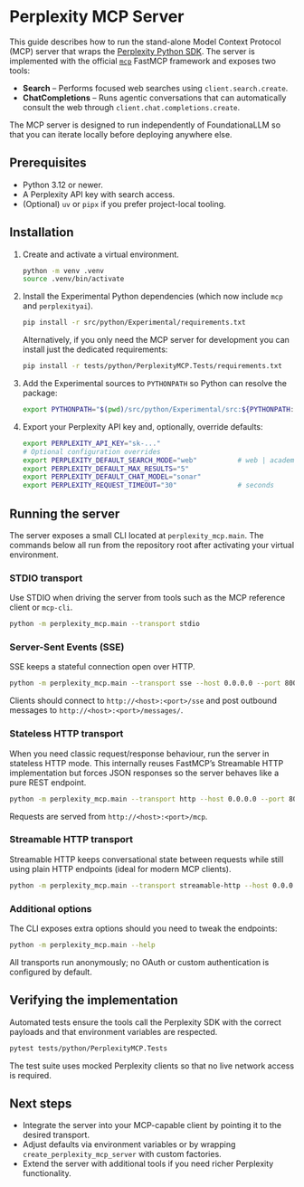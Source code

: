 # Perplexity MCP Server

This guide describes how to run the stand-alone Model Context Protocol (MCP) server that wraps the [Perplexity Python SDK](https://github.com/perplexityai/perplexity-py). The server is implemented with the official [`mcp`](https://pypi.org/project/mcp/) FastMCP framework and exposes two tools:

- **Search** – Performs focused web searches using `client.search.create`.
- **ChatCompletions** – Runs agentic conversations that can automatically consult the web through `client.chat.completions.create`.

The MCP server is designed to run independently of FoundationaLLM so that you can iterate locally before deploying anywhere else.

## Prerequisites

- Python 3.12 or newer.
- A Perplexity API key with search access.
- (Optional) `uv` or `pipx` if you prefer project-local tooling.

## Installation

1. Create and activate a virtual environment.

   ```bash
   python -m venv .venv
   source .venv/bin/activate
   ```

2. Install the Experimental Python dependencies (which now include `mcp` and `perplexityai`).

   ```bash
   pip install -r src/python/Experimental/requirements.txt
   ```

   Alternatively, if you only need the MCP server for development you can install just the dedicated requirements:

   ```bash
   pip install -r tests/python/PerplexityMCP.Tests/requirements.txt
   ```

3. Add the Experimental sources to `PYTHONPATH` so Python can resolve the package:

   ```bash
   export PYTHONPATH="$(pwd)/src/python/Experimental/src:${PYTHONPATH:-}"
   ```

4. Export your Perplexity API key and, optionally, override defaults:

   ```bash
   export PERPLEXITY_API_KEY="sk-..."
   # Optional configuration overrides
   export PERPLEXITY_DEFAULT_SEARCH_MODE="web"          # web | academic | sec
   export PERPLEXITY_DEFAULT_MAX_RESULTS="5"
   export PERPLEXITY_DEFAULT_CHAT_MODEL="sonar"
   export PERPLEXITY_REQUEST_TIMEOUT="30"               # seconds
   ```

## Running the server

The server exposes a small CLI located at `perplexity_mcp.main`. The commands below all run from the repository root after activating your virtual environment.

### STDIO transport

Use STDIO when driving the server from tools such as the MCP reference client or `mcp-cli`.

```bash
python -m perplexity_mcp.main --transport stdio
```

### Server-Sent Events (SSE)

SSE keeps a stateful connection open over HTTP.

```bash
python -m perplexity_mcp.main --transport sse --host 0.0.0.0 --port 8001
```

Clients should connect to `http://<host>:<port>/sse` and post outbound messages to `http://<host>:<port>/messages/`.

### Stateless HTTP transport

When you need classic request/response behaviour, run the server in stateless HTTP mode. This internally reuses FastMCP’s Streamable HTTP implementation but forces JSON responses so the server behaves like a pure REST endpoint.

```bash
python -m perplexity_mcp.main --transport http --host 0.0.0.0 --port 8002 --streamable-http-path /mcp
```

Requests are served from `http://<host>:<port>/mcp`.

### Streamable HTTP transport

Streamable HTTP keeps conversational state between requests while still using plain HTTP endpoints (ideal for modern MCP clients).

```bash
python -m perplexity_mcp.main --transport streamable-http --host 0.0.0.0 --port 8003 --streamable-http-path /mcp
```

### Additional options

The CLI exposes extra options should you need to tweak the endpoints:

```bash
python -m perplexity_mcp.main --help
```

All transports run anonymously; no OAuth or custom authentication is configured by default.

## Verifying the implementation

Automated tests ensure the tools call the Perplexity SDK with the correct payloads and that environment variables are respected.

```bash
pytest tests/python/PerplexityMCP.Tests
```

The test suite uses mocked Perplexity clients so that no live network access is required.

## Next steps

- Integrate the server into your MCP-capable client by pointing it to the desired transport.
- Adjust defaults via environment variables or by wrapping `create_perplexity_mcp_server` with custom factories.
- Extend the server with additional tools if you need richer Perplexity functionality.
